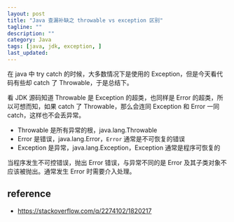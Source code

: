 ```yaml
---
layout: post
title: "Java 查漏补缺之 throwable vs exception 区别"
tagline: ""
description: ""
category: Java
tags: [java, jdk, exception, ]
last_updated:
---
```


在 java 中 try catch 的时候，大多数情况下是使用的 Exception，但是今天看代码有些却 catch 了 Throwable，于是总结下。

看 JDK 源码知道 Throwable 是 Exception 的超类，也同样是 Error 的超类，所以可想而知，如果 catch 了 Throwable，那么会连同 Exception 和 Error 一同 catch，这样也不会丢异常。

- Throwable 是所有异常的根，java.lang.Throwable
- Error 是错误，java.lang.Error，`Error` 通常是不可恢复的错误
- Exception 是异常，java.lang.Exception，Exception 通常是程序可恢复的

当程序发生不可控错误，抛出 Error 错误，与异常不同的是 Error 及其子类对象不应该被抛出。通常发生 Error 时需要介入处理。


## reference

- <https://stackoverflow.com/q/2274102/1820217>
